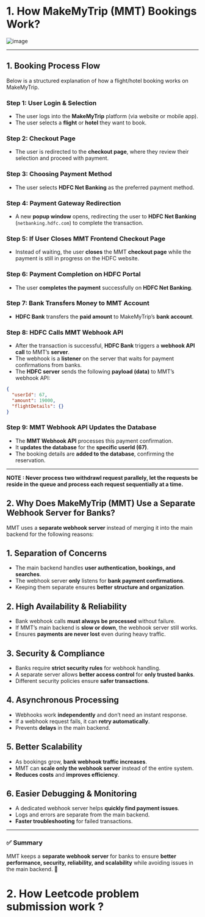 # 1. How MakeMyTrip (MMT) Bookings Work?
![image](https://github.com/user-attachments/assets/832c2463-41ec-4b95-b487-b07098cd7fba)

---

## **1. Booking Process Flow**

Below is a structured explanation of how a flight/hotel booking works on MakeMyTrip.

### **Step 1: User Login & Selection**
* The user logs into the **MakeMyTrip** platform (via website or mobile app).
* The user selects a **flight** or **hotel** they want to book.

### **Step 2: Checkout Page**
* The user is redirected to the **checkout page**, where they review their selection and proceed with payment.

### **Step 3: Choosing Payment Method**
* The user selects **HDFC Net Banking** as the preferred payment method.

### **Step 4: Payment Gateway Redirection**
* A new **popup window** opens, redirecting the user to **HDFC Net Banking** (`netbanking.hdfc.com`) to complete the transaction.

### **Step 5: If User Closes MMT Frontend Checkout Page**
* Instead of waiting, the user **closes** the MMT **checkout page** while the payment is still in progress on the HDFC website.

### **Step 6: Payment Completion on HDFC Portal**
* The user **completes the payment** successfully on **HDFC Net Banking**.

### **Step 7: Bank Transfers Money to MMT Account**
* **HDFC Bank** transfers the **paid amount** to MakeMyTrip’s **bank account**.

### **Step 8: HDFC Calls MMT Webhook API**
* After the transaction is successful, **HDFC Bank** triggers a **webhook API call** to MMT’s **server**.
* The webhook is a **listener** on the server that waits for payment confirmations from banks.
* The **HDFC server** sends the following **payload (data)** to MMT’s webhook API:

```json
{
  "userId": 67,
  "amount": 19000,
  "flightDetails": {}
}
```

### **Step 9: MMT Webhook API Updates the Database**
* The **MMT Webhook API** processes this payment confirmation.
* It **updates the database** for the **specific userId (67)**.
* The booking details are **added to the database**, confirming the reservation.

---
**NOTE : Never process two withdrawl request parallely,  let the requests be reside in the queue and process each request sequentially at a time.**

## 2. Why Does MakeMyTrip (MMT) Use a Separate Webhook Server for Banks?

MMT uses a **separate webhook server** instead of merging it into the main backend for the following reasons:

## 1. Separation of Concerns  
- The main backend handles **user authentication, bookings, and searches**.  
- The webhook server **only** listens for **bank payment confirmations**.  
- Keeping them separate ensures **better structure and organization**.

## 2. High Availability & Reliability  
- Bank webhook calls **must always be processed** without failure.  
- If MMT’s main backend is **slow or down**, the webhook server still works.  
- Ensures **payments are never lost** even during heavy traffic.

## 3. Security & Compliance  
- Banks require **strict security rules** for webhook handling.  
- A separate server allows **better access control** for **only trusted banks**.  
- Different security policies ensure **safer transactions**.

## 4. Asynchronous Processing  
- Webhooks work **independently** and don’t need an instant response.  
- If a webhook request fails, it can **retry automatically**.  
- Prevents **delays** in the main backend.

## 5. Better Scalability  
- As bookings grow, **bank webhook traffic increases**.  
- MMT can **scale only the webhook server** instead of the entire system.  
- **Reduces costs** and **improves efficiency**.

## 6. Easier Debugging & Monitoring  
- A dedicated webhook server helps **quickly find payment issues**.  
- Logs and errors are separate from the main backend.  
- **Faster troubleshooting** for failed transactions.

---

### ✅ Summary  
MMT keeps a **separate webhook server** for banks to ensure **better performance, security, reliability, and scalability** while avoiding issues in the main backend. 🚀  

# 2. How Leetcode problem submission work ?